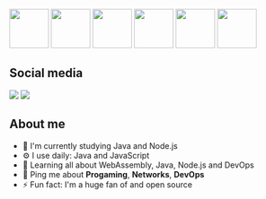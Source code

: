<br>
<div>

  <img height="70em" src="https://cdn.jsdelivr.net/gh/devicons/devicon@latest/icons/nodejs/nodejs-original-wordmark.svg" />
  <img height="70em" src="https://cdn.jsdelivr.net/gh/devicons/devicon@latest/icons/java/java-original-wordmark.svg" />
  <img height="70em" src="https://cdn.jsdelivr.net/gh/devicons/devicon@latest/icons/wasm/wasm-original.svg" />
  <img height="70em" src="https://cdn.jsdelivr.net/gh/devicons/devicon@latest/icons/cplusplus/cplusplus-original.svg" />
  <img height="70em" src="https://cdn.jsdelivr.net/gh/devicons/devicon/icons/python/python-original-wordmark.svg" />
  <img height="70em" src="https://cdn.jsdelivr.net/gh/devicons/devicon/icons/pandas/pandas-original-wordmark.svg" />
          
</div>

## Social media

<div>  
  <a href="https://www.instagram.com/gabrielnery14/" target="_blank"><img src="https://img.shields.io/badge/-Instagram-%23E4405F?style=for-the-badge&logo=instagram&logoColor=white" target="_blank"></a>
  <a href="https://www.linkedin.com/in/gabriel-nery-013617231/" target="_blank"><img src="https://img.shields.io/badge/-LinkedIn-%230077B5?style=for-the-badge&logo=linkedin&logoColor=white" target="_blank"></a>
 

 
</div>

## About me
- 🏢 I'm currently studying Java and Node.js
- ⚙️ I use daily: Java and JavaScript
- 🌱 Learning all about WebAssembly, Java, Node.js and DevOps
- 💬 Ping me about **Progaming**, **Networks**, **DevOps**
- ⚡️ Fun fact: I'm a huge fan of and open source
